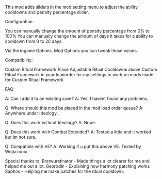 This mod adds sliders in the mod setting menu to adjust the ability cooldowns and penalty percentage slider.

Configuration:

You can manually change the amount of penalty percentage from 0% to 100%
You can manually change the amount of days it takes for a ability to cooldown from 0 to 20 days.

Via the ingame Options, Mod Options you can tweak those values.

Compatibility:

Custom Ritual Framework
Place Adjustable Ritual Cooldowns above Custom Ritual Framework in your loadorder for my settings to work on mods made for Custom Ritual Framework.

FAQ:

A: Can I add it to an existing save?
A: Yes, I havent found any problems.

Q: Where should this mod be placed in the mod load order queue?
A: Anywhere under Ideology.

Q: Does this work without Ideology?
A: Nope.

Q: Does this work with Combat Extended?
A: Tested a little and it worked but im not sure.

Q: Compatible with VE?
A: Working if u put this above VE. Tested by Wojtazonix

Special thanks to:
Bratwurstinator - Made things a lot clearer for me and helped me out a lot.
Georodin - Explaining how harmony patching works
Saphos - Helping me make patches for the ritual cooldown.

